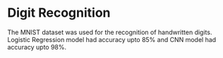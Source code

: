 # Digit Recognition

The MNIST dataset was used for the recognition of handwritten digits.
Logistic Regression model had accuracy upto 85% and CNN model had accuracy upto 98%.
